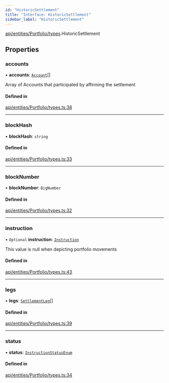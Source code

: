 ```yaml
---
id: "HistoricSettlement"
title: "Interface: HistoricSettlement"
sidebar_label: "HistoricSettlement"
---
```


[api/entities/Portfolio/types](../../../../../../modules/API/Entities/Portfolio/Types/Types.md).HistoricSettlement

## Properties

### accounts

• **accounts**: [`Account`](../../../../../../classes/API/Entities/Account/Account.md)[]

Array of Accounts that participated by affirming the settlement

#### Defined in

[api/entities/Portfolio/types.ts:38](https://github.com/PolymeshAssociation/polymesh-sdk/blob/8a9158669/src/api/entities/Portfolio/types.ts#L38)

___

### blockHash

• **blockHash**: `string`

#### Defined in

[api/entities/Portfolio/types.ts:33](https://github.com/PolymeshAssociation/polymesh-sdk/blob/8a9158669/src/api/entities/Portfolio/types.ts#L33)

___

### blockNumber

• **blockNumber**: `BigNumber`

#### Defined in

[api/entities/Portfolio/types.ts:32](https://github.com/PolymeshAssociation/polymesh-sdk/blob/8a9158669/src/api/entities/Portfolio/types.ts#L32)

___

### instruction

• `Optional` **instruction**: [`Instruction`](../../../../../../classes/API/Entities/Instruction/Instruction.md)

This value is null when depicting portfolio movements

#### Defined in

[api/entities/Portfolio/types.ts:43](https://github.com/PolymeshAssociation/polymesh-sdk/blob/8a9158669/src/api/entities/Portfolio/types.ts#L43)

___

### legs

• **legs**: [`SettlementLeg`](../../../../../../modules/API/Entities/Portfolio/Types/Types.md#settlementleg)[]

#### Defined in

[api/entities/Portfolio/types.ts:39](https://github.com/PolymeshAssociation/polymesh-sdk/blob/8a9158669/src/api/entities/Portfolio/types.ts#L39)

___

### status

• **status**: [`InstructionStatusEnum`](../../../../../../enums/API/Client/Types/InstructionStatusEnum/InstructionStatusEnum.md)

#### Defined in

[api/entities/Portfolio/types.ts:34](https://github.com/PolymeshAssociation/polymesh-sdk/blob/8a9158669/src/api/entities/Portfolio/types.ts#L34)
